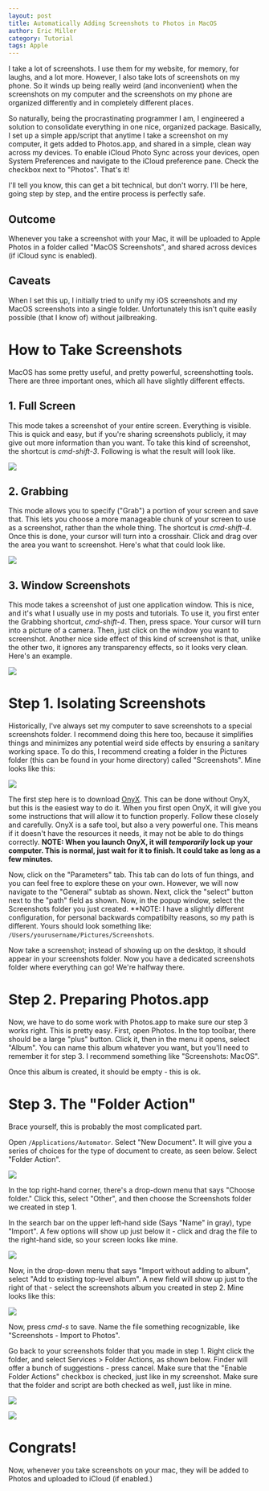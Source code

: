 ```yaml
---
layout: post
title: Automatically Adding Screenshots to Photos in MacOS
author: Eric Miller
category: Tutorial
tags: Apple
---
```


I take a lot of screenshots. I use them for my website, for memory, for laughs, and a lot more. However,
I also take lots of screenshots on my phone. So it winds up being really weird (and inconvenient) when the
screenshots on my computer and the screenshots on my phone are organized differently and in completely
different places.

So naturally, being the procrastinating programmer I am, I engineered a solution to consolidate everything
in one nice, organized package. Basically, I set up a simple app/script that anytime I take a screenshot
on my computer, it gets added to Photos.app, and shared in a simple, clean way across my devices. To
enable iCloud Photo Sync across your devices, open System Preferences and navigate to the iCloud
preference pane. Check the checkbox next to "Photos". That's it!

I'll tell you know, this can get a bit technical, but don't worry. I'll be here, going step by step, and
the entire process is perfectly safe.

## Outcome
Whenever you take a screenshot with your Mac, it will be uploaded to Apple Photos in a folder called 
"MacOS Screenshots", and shared across devices (if iCloud sync is enabled).

## Caveats
When I set this up, I initially tried to unify my iOS screenshots and my MacOS screenshots into a single
folder. Unfortunately this isn't quite easily possible (that I know of) without jailbreaking.

# How to Take Screenshots
MacOS has some pretty useful, and pretty powerful, screenshotting tools. There are three important ones,
which all have slightly different effects.

## 1. Full Screen
This mode takes a screenshot of your entire screen. Everything is visible. This is quick and easy, but if
you're sharing screenshots publicly, it may give out more information than you want. To take this kind of
screenshot, the shortcut is *cmd-shift-3*. Following is what the result will look like.

![]({{site.baseurl}}/{{site.post_images_path}}/2017-03-19-full-screen.jpg)

## 2. Grabbing
This mode allows you to specify ("Grab") a portion of your screen and save that. This lets you choose a 
more manageable chunk of your screen to use as a screenshot, rather than the whole thing. The shortcut is
*cmd-shift-4*. Once this is done, your cursor will turn into a crosshair. Click and drag over the area you
want to screenshot. Here's what that could look like.

![]({{site.baseurl}}/{{site.post_images_path}}/2017-03-19-grabber.jpg)

## 3. Window Screenshots
This mode takes a screenshot of just one application window. This is nice, and it's what I usually use in
my posts and tutorials. To use it, you first enter the Grabbing shortcut, *cmd-shift-4*. Then, press space.
Your cursor will turn into a picture of a camera. Then, just click on the window you want to screenshot. 
Another nice side effect of this kind of screenshot is that, unlike the other two, it ignores any
transparency effects, so it looks very clean. Here's an example.

![]({{site.baseurl}}/{{site.post_images_path}}/2017-03-19-app-screenshot.jpg)

# Step 1. Isolating Screenshots
Historically, I've always set my computer to save screenshots to a special screenshots folder. I recommend
doing this here too, because it simplifies things and minimizes any potential weird side effects by
ensuring a sanitary working space. To do this, I recommend creating a folder in the Pictures folder (this
can be found in your home directory) called "Screenshots". Mine looks like this:

![]({{site.baseurl}}/{{site.post_images_path}}/2017-03-19-screenshots-folder.jpg)

The first step here is to download [OnyX](http://www.titanium.free.fr/onyx.html). This can be done without
OnyX, but this is the easiest way to do it. When you first open OnyX, it will give you some instructions
that will allow it to function properly. Follow these closely and carefully. OnyX is a safe tool, but also
a very powerful one. This means if it doesn't have the resources it needs, it may not be able to do things
correctly. **NOTE: When you launch OnyX, it will *temporarily* lock up your computer. This is normal,
just wait for it to finish. It could take as long as a few minutes.**

Now, click on the "Parameters" tab. This tab can do lots of fun things, and you can feel free to explore
these on your own. However, we will now navigate to the "General" subtab as shown. Next, click the "select"
button next to the "path" field as shown. Now, in the popup window, select the Screenshots folder you just
created. **NOTE: I have a slightly different configuration, for personal backwards compatibilty reasons,
so my path is different. Yours should look something like: `/Users/yourusername/Pictures/Screenshots`.

Now take a screenshot; instead of showing up on the desktop, it should appear in your screenshots folder.
Now you have a dedicated screenshots folder where everything can go! We're halfway there.

# Step 2. Preparing Photos.app
Now, we have to do some work with Photos.app to make sure our step 3 works right. This is pretty easy.
First, open Photos. In the top toolbar, there should be a large "plus" button. Click it, then in the menu
it opens, select "Album". You can name this album whatever you want, but you'll need to remember it for
step 3. I recommend something like "Screenshots: MacOS".

Once this album is created, it should be empty - this is ok.

# Step 3. The "Folder Action"
Brace yourself, this is probably the most complicated part. 

Open `/Applications/Automator`. Select "New Document". It will give you a series of choices for the type
of document to create, as seen below. Select "Folder Action".

![]({{site.baseurl}}/{{site.post_images_path}}/2017-03-19-automator-document-type.jpg)

In the top right-hand corner, there's a drop-down menu that says "Choose folder." Click this, select
"Other", and then choose the Screenshots folder we created in step 1.

In the search bar on the upper left-hand side (Says "Name" in gray), type "Import". A few options will
show up just below it - click and drag the file to the right-hand side, so your screen looks like mine.

![]({{site.baseurl}}/{{site.post_images_path}}/2017-03-19-automator-1.jpg)

Now, in the drop-down menu that says "Import without adding to album", select "Add to existing top-level
album". A new field will show up just to the right of that - select the screenshots album you created in
step 2. Mine looks like this:

![]({{site.baseurl}}/{{site.post_images_path}}/2017-03-19-automator-2.jpg)

Now, press *cmd-s* to save. Name the file something recognizable, like "Screenshots - Import to Photos".

Go back to your screenshots folder that you made in step 1. Right click the folder, and select 
Services > Folder Actions, as shown below. Finder will offer a bunch of suggestions - press cancel. Make
sure that the "Enable Folder Actions" checkbox is checked, just like in my screenshot. Make sure that the
folder and script are both checked as well, just like in mine.

![]({{site.baseurl}}/{{site.post_images_path}}/2017-03-19-Folder-Actions-Finder.jpg)

![]({{site.baseurl}}/{{site.post_images_path}}/2017-03-19-folder-actions-window.jpg)

# Congrats!
Now, whenever you take screenshots on your mac, they will be added to Photos and uploaded to iCloud (if
enabled.)
